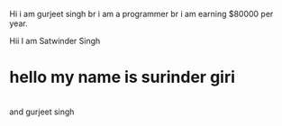 Hi 
 i am gurjeet singh
br
i am a programmer
br
i am earning $80000 per year.

Hii I am Satwinder Singh
<h1>hello my name is <b>surinder</b> giri</h1>
<br/>
and gurjeet singh


